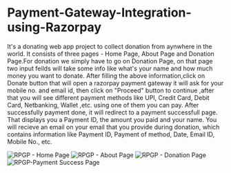 # Payment-Gateway-Integration-using-Razorpay
 It's a donating web app project to collect donation from aynwhere in the world.
 It consists of three pages -  Home Page, About Page and Donation Page.For donation we simply have to go on Donation Page, on that page two input feilds will take some info like what's your name and how much money you want to donate.
 After filling the above information,click on Donate button that will open a razorpay payment gateway it will ask for your mobile no. and email id, then click on "Proceed" button to continue ,after that you will see different payment methods like UPI, Credit Card, Debit Card, Netbanking, Wallet ,etc. using one of them you can pay.
 After successfully payment done, it will redirect to a payment successfull page. That displays you a Payment ID, the amount you paid and your name.
 You will recieve an email on your email that you provide during donation, which contains information like Payment ID, Payment of method, Date, Email ID, Mobile No., etc.


![RPGP - Home Page](https://user-images.githubusercontent.com/72599445/141645340-6f48a07f-af37-4efb-b2a5-94b8dc9426d0.png)
![RPGP - About Page](https://user-images.githubusercontent.com/72599445/141645343-16cd9be0-d867-459b-861b-3239d2b38280.png)
![RPGP - Donation Page](https://user-images.githubusercontent.com/72599445/141645357-fe76c863-b803-4d05-bd38-c1f5f4303505.png)
![RPGP-Payment Success Page](https://user-images.githubusercontent.com/72599445/141645406-a5a8ddd8-523e-4f0e-ba89-f3e2620e3f33.png)
